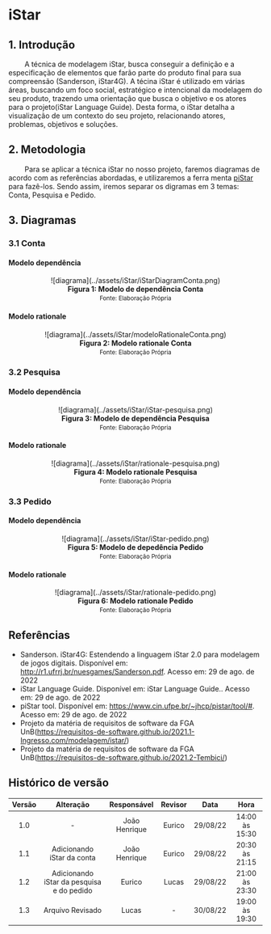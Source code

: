 # iStar

## 1. Introdução
&emsp;&emsp; A técnica de modelagem iStar, busca conseguir a definição e a especificação de elementos que farão parte do produto final para sua compreensão (Sanderson, iStar4G). A técina iStar é utilizado em várias áreas, buscando um foco social, estratégico e intencional da modelagem do seu produto, trazendo uma orientação que busca o objetivo e os atores para o projeto(iStar Language Guide). Desta forma, o iStar detalha a visualização de um contexto do seu projeto, relacionando atores, problemas, objetivos e soluções.

## 2. Metodologia
&emsp;&emsp; Para se aplicar a técnica iStar no nosso projeto, faremos diagramas de acordo com as referências abordadas, e utilizaremos a ferra menta [piStar]( https://www.cin.ufpe.br/~jhcp/pistar/tool/#.) para fazê-los. Sendo assim, iremos separar os digramas em 3 temas: Conta, Pesquisa e Pedido.

## 3. Diagramas
### 3.1 Conta
#### Modelo dependência
<center>
![diagrama](../assets/iStar/iStarDiagramConta.png)
</center>
<figcaption align='center'>
    <b>Figura 1: Modelo de dependência Conta</b>
        <br><small>Fonte: Elaboração Própria</small>
</figcaption>

#### Modelo rationale
<center>
![diagrama](../assets/iStar/modeloRationaleConta.png)
</center>
<figcaption align='center'>
    <b>Figura 2: Modelo rationale Conta</b>
        <br><small>Fonte: Elaboração Própria</small>
</figcaption>       

### 3.2 Pesquisa
#### Modelo dependência
<center>
![diagrama](../assets/iStar/iStar-pesquisa.png)
</center>
<figcaption align='center'>
    <b>Figura 3: Modelo de dependência Pesquisa</b>
        <br><small>Fonte: Elaboração Própria</small>
</figcaption> 

#### Modelo rationale
<center>
![diagrama](../assets/iStar/rationale-pesquisa.png)
</center>
<figcaption align='center'>
    <b>Figura 4: Modelo rationale Pesquisa</b>
        <br><small>Fonte: Elaboração Própria</small>
</figcaption> 

### 3.3  Pedido
#### Modelo dependência
<center>
![diagrama](../assets/iStar/iStar-pedido.png)
</center>
<figcaption align='center'>
    <b>Figura 5: Modelo de depedência Pedido</b>
        <br><small>Fonte: Elaboração Própria</small>
</figcaption> 

#### Modelo rationale
<center>
![diagrama](../assets/iStar/rationale-pedido.png)
</center>
<figcaption align='center'>
    <b>Figura 6: Modelo rationale Pedido</b>
        <br><small>Fonte: Elaboração Própria</small>
</figcaption> 

## Referências
- Sanderson. iStar4G: Estendendo a linguagem iStar 2.0 para modelagem de jogos digitais. Disponível em: http://r1.ufrrj.br/nuesgames/Sanderson.pdf. Acesso em: 29 de ago. de 2022
- iStar Language Guide. Disponível em: iStar Language Guide.. Acesso em: 29 de ago. de 2022
-  piStar tool. Disponível em: https://www.cin.ufpe.br/~jhcp/pistar/tool/#. Acesso em: 29 de ago. de 2022
- Projeto da matéria de requisitos de software da FGA UnB(https://requisitos-de-software.github.io/2021.1-Ingresso.com/modelagem/istar/)
- Projeto da matéria de requisitos de software da FGA UnB(https://requisitos-de-software.github.io/2021.2-Tembici/)

## Histórico de versão

| Versão |      Alteração      | Responsável |           Revisor            |   Data   | Hora  |
| :----: | :-----------------: | :---------: | :--------------------------: | :------: | :------: |
|  1.0   |          -          |    João Henrique    |Eurico               | 29/08/22 |14:00 às 15:30 |
|  1.1   |          Adicionando iStar da conta|    João Henrique    |Eurico               | 29/08/22 |20:30 às 21:15 |
|  1.2   |          Adicionando iStar da pesquisa e do pedido|    Eurico    |Lucas               | 29/08/22 |21:00 às 23:30 |
|  1.3   |       Arquivo Revisado |    Lucas    | -             | 30/08/22 |19:00 às 19:30 |
